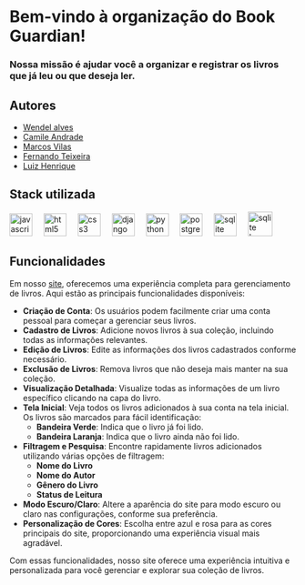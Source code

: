 
# Bem-vindo à organização do Book Guardian! 

### Nossa missão é ajudar você a organizar e registrar os livros que já leu ou que deseja ler.


## Autores
- [Wendel alves](https://www.github.com/wendellast)
- [Camile Andrade](https://www.github.com/andra-sun)
- [Marcos Vilas](https://www.github.com/VilasBoass)
- [Fernando Teixeira](https://www.github.com/nadox00)
- [Luiz Henrique](https://www.github.com/LuyysHenriqueKuromi)


## Stack utilizada

<div align="left">
<img src="https://cdn.jsdelivr.net/gh/devicons/devicon/icons/javascript/javascript-original.svg" height="40" alt="javascript logo"  />
<img width="12" />
<img src="https://cdn.jsdelivr.net/gh/devicons/devicon/icons/html5/html5-original.svg" height="40" alt="html5 logo"  />
<img width="12" />
<img src="https://cdn.jsdelivr.net/gh/devicons/devicon/icons/css3/css3-original.svg" height="40" alt="css3 logo"  />
<img width="12" />
<img src="https://cdn.jsdelivr.net/gh/devicons/devicon/icons/django/django-plain.svg" height="40" alt="django logo"  />
<img width="12" />
<img src="https://cdn.jsdelivr.net/gh/devicons/devicon/icons/python/python-original.svg" height="40" alt="python logo"  />
<img width="12" />
<img src="https://cdn.jsdelivr.net/gh/devicons/devicon/icons/postgresql/postgresql-original.svg" height="40" alt="postgresql logo"  />
<img width="12" />
<img src="https://cdn.jsdelivr.net/gh/devicons/devicon/icons/sqlite/sqlite-original.svg" height="40" alt="sqlite logo"  />
<img width="12" />
<img src="https://upload.wikimedia.org/wikipedia/commons/thumb/d/d2/Oauth_logo.svg/1200px-Oauth_logo.svg.png" height="43" alt="sqlite logo"  />
</div>

## Funcionalidades

Em nosso [site](https://book-guardian-production.up.railway.app/), oferecemos uma experiência completa para gerenciamento de livros. Aqui estão as principais funcionalidades disponíveis:

- **Criação de Conta**: Os usuários podem facilmente criar uma conta pessoal para começar a gerenciar seus livros.
- **Cadastro de Livros**: Adicione novos livros à sua coleção, incluindo todas as informações relevantes.
- **Edição de Livros**: Edite as informações dos livros cadastrados conforme necessário.
- **Exclusão de Livros**: Remova livros que não deseja mais manter na sua coleção.
- **Visualização Detalhada**: Visualize todas as informações de um livro específico clicando na capa do livro.
- **Tela Inicial**: Veja todos os livros adicionados à sua conta na tela inicial. Os livros são marcados para fácil identificação:
  - **Bandeira Verde**: Indica que o livro já foi lido.
  - **Bandeira Laranja**: Indica que o livro ainda não foi lido.
- **Filtragem e Pesquisa**: Encontre rapidamente livros adicionados utilizando várias opções de filtragem:
  - **Nome do Livro**
  - **Nome do Autor**
  - **Gênero do Livro**
  - **Status de Leitura**
- **Modo Escuro/Claro**: Altere a aparência do site para modo escuro ou claro nas configurações, conforme sua preferência.
- **Personalização de Cores**: Escolha entre azul e rosa para as cores principais do site, proporcionando uma experiência visual mais agradável.

Com essas funcionalidades, nosso site oferece uma experiência intuitiva e personalizada para você gerenciar e explorar sua coleção de livros.
